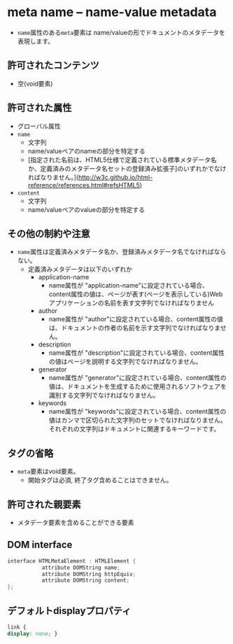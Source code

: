 # meta name – name-value metadata

- `name`属性のある`meta`要素は name/valueの形でドキュメントのメタデータを表現します。

## 許可されたコンテンツ

- 空(void要素)

## 許可された属性

- グローバル属性
- `name`
    - 文字列
    - name/valueペアのnameの部分を特定する
    - [指定された名前は、HTML5仕様で定義されている標準メタデータ名か、定義済みのメタデータ名セットの登録済み拡張子]のいずれかでなければなりません。](http://w3c.github.io/html-reference/references.html#refsHTML5)
- `content`
    - 文字列
    - name/valueペアのvalueの部分を特定する


## その他の制約や注意

- `name`属性は定義済みメタデータ名か、登録済みメタデータ名でなければならない。
    - 定義済みメタデータは以下のいずれか
        - application-name
            - name属性が "application-name"に設定されている場合、content属性の値は、ページが表す(ページを表示している)Webアプリケーションの名前を表す文字列でなければなりません
        - author
            - name属性が "author"に設定されている場合、content属性の値は、ドキュメントの作者の名前を示す文字列でなければなりません。
        - description
            - name属性が "description"に設定されている場合、content属性の値はページを説明する文字列でなければなりません。
        - generator
            - name属性が "generator"に設定されている場合、content属性の値は、ドキュメントを生成するために使用されるソフトウェアを識別する文字列でなければなりません。
        - keywords
            - name属性が "keywords"に設定されている場合、content属性の値はカンマで区切られた文字列のセットでなければなりません。それぞれの文字列はドキュメントに関連するキーワードです。


## タグの省略

- `meta`要素はvoid要素。
    - 開始タグは必須, 終了タグ含めることはできません。

## 許可された親要素

- メタデータ要素を含めることができる要素

## DOM interface

```c
interface HTMLMetaElement : HTMLElement {
           attribute DOMString name;
           attribute DOMString httpEquiv;
           attribute DOMString content;
};
```

## デフォルトdisplayプロパティ

```css
link {
display: none; }
```
